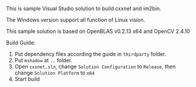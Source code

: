 This is sample Visual Studio solution to build cxxnet and im2bin.

The Windows version support all function of Linux vision.

This sample solution is based on OpenBLAS v0.2.13 x64 and OpenCV 2.4.10

Build Guide:
1. Put dependency files according the guide in ```thirdparty``` folder.
2. Put ```mshadow``` at ```..``` folder.
3. Open ```cxxnet.sln```, change ```Solution Configuration``` to ```Release```, then change ```Solution Platform``` to ```x64```
4. Start build



